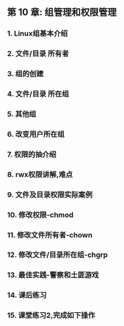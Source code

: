 ## 第 10 章: 组管理和权限管理

### 1. Linux组基本介绍

### 2. 文件/目录 所有者

### 3. 组的创建

### 4. 文件/目录 所在组

### 5. 其他组

### 6. 改变用户所在组

### 7. 权限的抽介绍

### 8. rwx权限讲解,难点

### 9. 文件及目录权限实际案例

### 10. 修改权限-chmod

### 11. 修改文件所有者-chown

### 12. 修改文件/目录所在组-chgrp

### 13. 最佳实践-警察和土匪游戏

### 14. 课后练习

### 15. 课堂练习2,完成如下操作